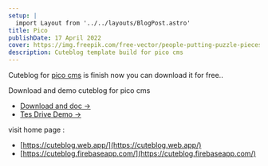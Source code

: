 ```yaml
---
setup: |
  import Layout from '../../layouts/BlogPost.astro'
title: Pico
publishDate: 17 April 2022
cover: https://img.freepik.com/free-vector/people-putting-puzzle-pieces-together_52683-28610.jpg?w=2000
description: Cuteblog template build for pico cms
---
```


Cuteblog for [pico cms](https://picocms.org) is finish now you can download it for free..

Download and demo cuteblog for pico cms

- [Download and doc →](https://www.hockeycomputindo.com/2022/04/tema-blog-website-terbaru-dan-gratis.html)
- [Tes Drive Demo →](https://axcora.my.id/pico/cuteblog)

visit home page :

- [https://cuteblog.web.app/](https://cuteblog.web.app/)
- [https://cuteblog.firebaseapp.com/](https://cuteblog.firebaseapp.com/)
